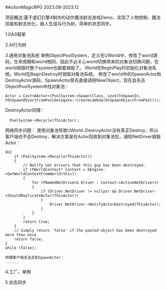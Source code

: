 #ActionMagicRPG       2023.09-2023.12

项目概述:基于虚幻引擎4制作的动作魔法射击游戏Demo，实现了人物控制、魔法技能和射击优化，敌人生成与行为树，简单的状态同步。


1.GAS框架



2.AI行为树



3.通用对象池系统
单例ObjectPoolSystem，定义在UWorld中，修改了world源码，生命周期和world相同，因此不必关心world切换带来的对象池切换问题，在world销毁时整个system也跟着销毁了。
World在BeginPlay时初始化对象池系统。World在BeginDestroy时销毁对象池系统。
修改了world中的SpawnActor和DestroyActor源码，SpawnActor原先直接调用NewObject<AActor>，现在会先去ObjectPoolSystem中找对象池：

    Actor = Cast<AActor>(PoolSystem->Spawn(Class, LevelToSpawnIn, FOnSpawnObjectFromPoolDelegate::CreateLambda(OnSpawnObjectFromPool)));
    
DestroyActor同理：

	  PoolSystem->Recycle(ThisActor)；

 
网络同步问题：
    使用对象池导致UWorld::DestroyActor没有真正Destroy，所以客户端也不会Destroy，解决方案是在Actor回收到对象池后，通知NetDriver销毁Actor：

	do{
		if (PoolSystem->Recycle(ThisActor))
		{
			// Notify net drivers that this guy has been destroyed.
			if (FWorldContext* Context = GEngine->GetWorldContextFromWorld(this))
			{
				for (FNamedNetDriver& Driver : Context->ActiveNetDrivers)
				{
					if (Driver.NetDriver != nullptr && Driver.NetDriver->ShouldReplicateActor(ThisActor))
					{
						Driver.NetDriver->NotifyActorDestroyed(ThisActor);
					}
				}
			}
			return true;
		}
		// Simply return 'false' if the pooled-object has been destroyed more than once
		return false;
	}
	while (false);
 
    同理客户端无法走到SpawnActor：
    ......



4.工厂，单例



5.状态同步






